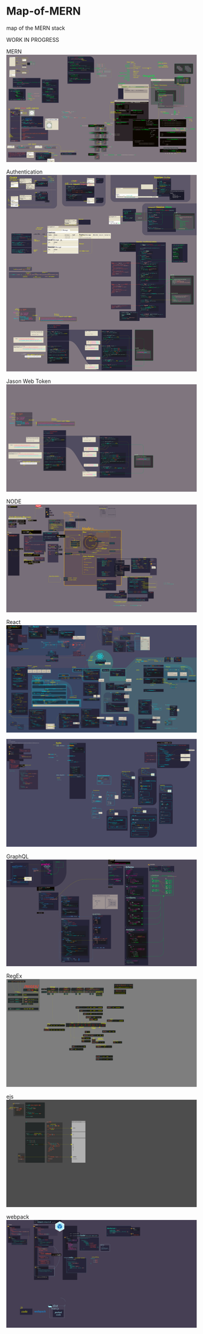 # Map-of-MERN
map of the MERN stack

WORK IN PROGRESS

MERN
![alt text](https://raw.githubusercontent.com/mechaniac/Map-of-MERN/main/sheets/MERN_01.png?raw=true)

Authentication
![alt text](https://raw.githubusercontent.com/mechaniac/Map-of-MERN/main/sheets/MERN_Authentication_01.png?raw=true)

Jason Web Token
![alt text](https://raw.githubusercontent.com/mechaniac/Map-of-MERN/main/sheets/MERN_Authentication_02_JWT.png?raw=true)

NODE
![alt text](https://raw.githubusercontent.com/mechaniac/Map-of-MERN/main/sheets/NodeJS.png?raw=true)

React
![alt text](https://raw.githubusercontent.com/mechaniac/Map-of-MERN/main/sheets/ReactJS_01.png?raw=true)

![alt text](https://raw.githubusercontent.com/mechaniac/Map-of-MERN/main/sheets/ReactJS_02.png?raw=true)

GraphQL
![alt text](https://raw.githubusercontent.com/mechaniac/Map-of-MERN/main/sheets/GraphQL_01.png?raw=true)

RegEx
![alt text](https://raw.githubusercontent.com/mechaniac/Map-of-MERN/main/sheets/RegEx_01.png?raw=true)

ejs
![alt text](https://raw.githubusercontent.com/mechaniac/Map-of-MERN/main/sheets/ejs_01.png?raw=true)

webpack
![alt text](https://raw.githubusercontent.com/mechaniac/Map-of-MERN/main/sheets/webpack_01.png?raw=true)

